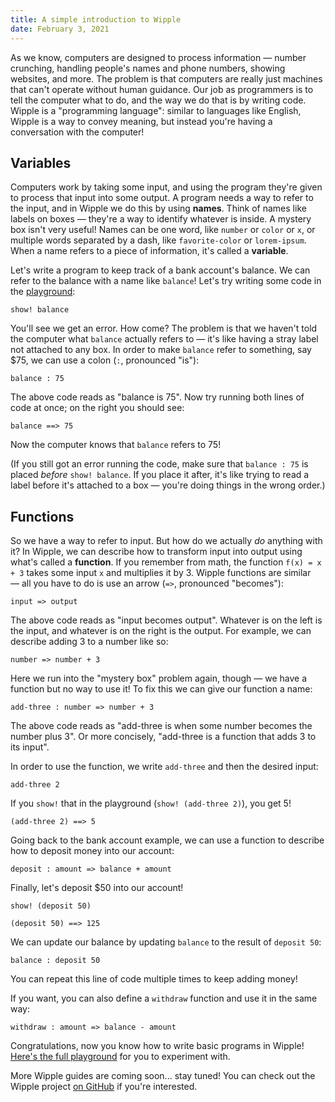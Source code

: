```yaml
---
title: A simple introduction to Wipple
date: February 3, 2021
---
```


As we know, computers are designed to process information — number crunching, handling people's names and phone numbers, showing websites, and more. The problem is that computers are really just machines that can't operate without human guidance. Our job as programmers is to tell the computer what to do, and the way we do that is by writing code. Wipple is a "programming language": similar to languages like English, Wipple is a way to convey meaning, but instead you're having a conversation with the computer!

##  Variables

Computers work by taking some input, and using the program they're given to process that input into some output. A program needs a way to refer to the input, and in Wipple we do this by using **names**. Think of names like labels on boxes — they're a way to identify whatever is inside. A mystery box isn't very useful! Names can be one word, like `number` or `color` or `x`, or multiple words separated by a dash, like `favorite-color` or `lorem-ipsum`. When a name refers to a piece of information, it's called a **variable**.

Let's write a program to keep track of a bank account's balance. We can refer to the balance with a name like `balance`! Let's try writing some code in the [playground](https://playground.wipple.gramer.dev/?code=show!%20balance):

```wipple
show! balance
```

You'll see we get an error. How come? The problem is that we haven't told the computer what `balance` actually refers to — it's like having a stray label not attached to any box. In order to make `balance` refer to something, say $75, we can use a colon (`:`, pronounced "is"):

```wipple
balance : 75
```

The above code reads as "balance is 75". Now try running both lines of code at once; on the right you should see:

```
balance ==> 75
```

Now the computer knows that `balance` refers to 75!

(If you still got an error running the code, make sure that `balance : 75` is placed *before* `show! balance`. If you place it after, it's like trying to read a label before it's attached to a box — you're doing things in the wrong order.)

## Functions

So we have a way to refer to input. But how do we actually *do* anything with it? In Wipple, we can describe how to transform input into output using what's called a **function**. If you remember from math, the function `f(x) = x + 3` takes some input `x` and multiplies it by 3. Wipple functions are similar — all you have to do is use an arrow (`=>`, pronounced "becomes"):

```wipple
input => output
```

The above code reads as "input becomes output". Whatever is on the left is the input, and whatever is on the right is the output. For example, we can describe adding 3 to a number like so:

```wipple
number => number + 3
```

Here we run into the "mystery box" problem again, though — we have a function but no way to use it! To fix this we can give our function a name:

```wipple
add-three : number => number + 3
```

The above code reads as "add-three is when some number becomes the number plus 3". Or more concisely, "add-three is a function that adds 3 to its input".

In order to use the function, we write `add-three` and then the desired input:

```wipple
add-three 2
```

If you `show!` that in the playground (`show! (add-three 2)`), you get 5!

```
(add-three 2) ==> 5
```

Going back to the bank account example, we can use a function to describe how to deposit money into our account:

```
deposit : amount => balance + amount
```

Finally, let's deposit $50 into our account!

```
show! (deposit 50)
```

```
(deposit 50) ==> 125
```

We can update our balance by updating `balance` to the result of `deposit 50`:

```wipple
balance : deposit 50
```

You can repeat this line of code multiple times to keep adding money!

If you want, you can also define a `withdraw` function and use it in the same way:

```wipple
withdraw : amount => balance - amount
```

Congratulations, now you know how to write basic programs in Wipple! [Here's the full playground](https://playground.wipple.gramer.dev/?code=balance%20%3A%2075%0A%0Adeposit%20%3A%20dollars%20%3D%3E%20balance%20%2B%20dollars%0A%0Abalance%20%3A%20deposit%2050%0Ashow!%20balance%0A%0Awithdraw%20%3A%20dollars%20%3D%3E%20balance%20-%20dollars%0A%0Abalance%20%3A%20withdraw%2010%0Ashow!%20balance) for you to experiment with.

More Wipple guides are coming soon... stay tuned! You can check out the Wipple project [on GitHub](https://github.com/wipplelang/wipple) if you're interested.
